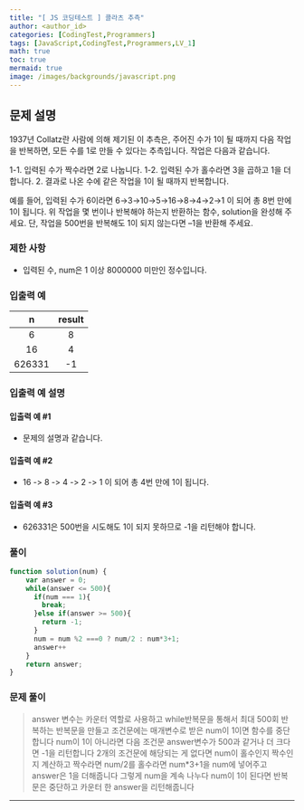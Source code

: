 ```yaml
---
title: "[ JS 코딩테스트 ] 콜라츠 추측"
author: <author_id>
categories: [CodingTest,Programmers]
tags: [JavaScript,CodingTest,Programmers,LV_1]
math: true
toc: true
mermaid: true
image: /images/backgrounds/javascript.png
---
```


## 문제 설명
1937년 Collatz란 사람에 의해 제기된 이 추측은, 주어진 수가 1이 될 때까지 다음 작업을 반복하면, 모든 수를 1로 만들 수 있다는 추측입니다. 작업은 다음과 같습니다.

1-1. 입력된 수가 짝수라면 2로 나눕니다. 1-2. 입력된 수가 홀수라면 3을 곱하고 1을 더합니다. 2. 결과로 나온 수에 같은 작업을 1이 될 때까지 반복합니다.

예를 들어, 입력된 수가 6이라면 6→3→10→5→16→8→4→2→1 이 되어 총 8번 만에 1이 됩니다. 위 작업을 몇 번이나 반복해야 하는지 반환하는 함수, solution을 완성해 주세요. 단, 작업을 500번을 반복해도 1이 되지 않는다면 –1을 반환해 주세요.

### 제한 사항
- 입력된 수, num은 1 이상 8000000 미만인 정수입니다.

### 입출력 예

|n|result|
|:---:|:---:|
|6|	8|
|16|4|
|626331|-1|

### 입출력 예 설명
#### 입출력 예 #1
- 문제의 설명과 같습니다.

#### 입출력 예 #2
- 16 -> 8 -> 4 -> 2 -> 1 이 되어 총 4번 만에 1이 됩니다.

#### 입출력 예 #3
- 626331은 500번을 시도해도 1이 되지 못하므로 -1을 리턴해야 합니다.

### 풀이
```javascript
function solution(num) {
    var answer = 0;
    while(answer <= 500){
      if(num === 1){
        break;
      }else if(answer >= 500){
        return -1;
      }
      num = num %2 ===0 ? num/2 : num*3+1;
      answer++
    }
    return answer;
}
```

### 문제 풀이
> answer 변수는 카운터 역할로 사용하고 while반복문을 통해서 최대 500회 반복하는 반복문을 만들고 조건문에는 매개변수로 받은 num이 1이면 함수를 중단합니다 num이 1이 아니라면 다음 조건문 answer변수가 500과 같거나 더 크다면 -1을 리턴합니다 2개의 조건문에 해당되는 게 없다면 num이 홀수인지 짝수인지 계산하고 짝수라면 num/2를 홀수라면 num*3+1을 num에 넣어주고 answer은 1을 더해줍니다 그렇게 num을 계속 나누다 num이 1이 된다면 반복문은 중단하고 카운터 한 answer을 리턴해줍니다



---


